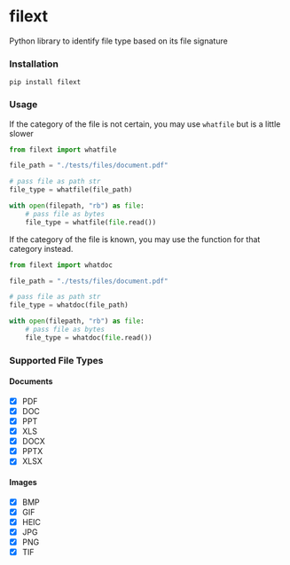 # filext
Python library to identify file type based on its file signature

### Installation
```
pip install filext
```

### Usage

If the category of the file is not certain, you may use `whatfile` but is a little slower
```python
from filext import whatfile

file_path = "./tests/files/document.pdf"

# pass file as path str
file_type = whatfile(file_path)

with open(filepath, "rb") as file:
    # pass file as bytes
    file_type = whatfile(file.read())
```

If the category of the file is known, you may use the function for that category instead.
```python
from filext import whatdoc

file_path = "./tests/files/document.pdf"

# pass file as path str
file_type = whatdoc(file_path)

with open(filepath, "rb") as file:
    # pass file as bytes
    file_type = whatdoc(file.read())
```

### Supported File Types
#### Documents
- [x] PDF
- [x] DOC
- [x] PPT
- [x] XLS
- [x] DOCX
- [x] PPTX
- [x] XLSX

#### Images
- [x] BMP
- [x] GIF
- [x] HEIC
- [x] JPG
- [x] PNG
- [x] TIF
